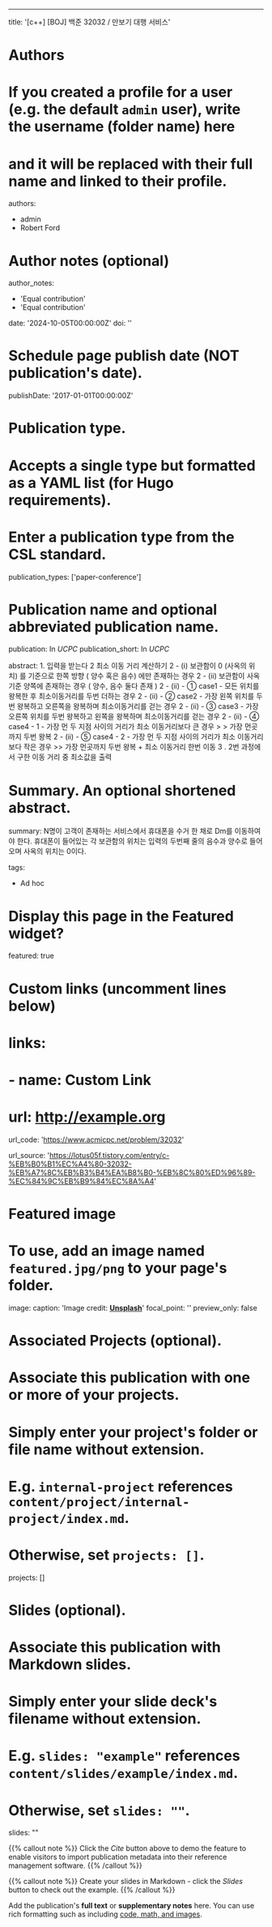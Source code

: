 ---
title: '[c++] [BOJ] 백준 32032 / 만보기 대행 서비스'

# Authors
# If you created a profile for a user (e.g. the default `admin` user), write the username (folder name) here
# and it will be replaced with their full name and linked to their profile.
authors:
  - admin
  - Robert Ford

# Author notes (optional)
author_notes:
  - 'Equal contribution'
  - 'Equal contribution'

date: '2024-10-05T00:00:00Z'
doi: ''

# Schedule page publish date (NOT publication's date).
publishDate: '2017-01-01T00:00:00Z'

# Publication type.
# Accepts a single type but formatted as a YAML list (for Hugo requirements).
# Enter a publication type from the CSL standard.
publication_types: ['paper-conference']

# Publication name and optional abbreviated publication name.
publication: In *UCPC*
publication_short: In *UCPC*

abstract: 1.  입력을 받는다 2  최소 이동 거리 계산하기 2 - (ⅰ)  보관함이 0 (사옥의 위치) 를 기준으로 한쪽 방향 ( 양수 혹은 음수) 에만 존재하는 경우 2 - (ⅱ) 보관함이 사옥 기준 양쪽에 존재하는 경우 ( 양수, 음수 둘다 존재 ) 2 - (ⅱ)  - ①  case1 - 모든 위치를 왕복한 후 최소이동거리를 두번 더하는 경우 2 - (ⅱ)  - ②  case2 - 가장 왼쪽 위치를 두번 왕복하고 오른쪽을 왕복하며 최소이동거리를 걷는 경우 2 - (ⅱ)  - ③  case3 - 가장 오른쪽 위치를 두번 왕복하고 왼쪽을 왕복하며 최소이동거리를 걷는 경우 2 - (ⅱ)  -  ④  case4 - 1 - 가장 먼 두 지점 사이의 거리가 최소 이동거리보다 큰 경우 > > 가장 먼곳까지 두번 왕복  2 - (ⅱ)  - ⑤  case4 - 2 - 가장 먼 두 지점 사이의 거리가 최소 이동거리보다 작은 경우 >> 가장 먼곳까지 두번 왕복 + 최소 이동거리 한번 이동 3 . 2번 과정에서 구한 이동 거리 중 최소값을 출력

# Summary. An optional shortened abstract.
summary:  N명이 고객이 존재하는 서비스에서 휴대폰을 수거 한 채로 Dm를 이동하여야 한다. 휴대폰이 들어있는 각 보관함의 위치는 입력의 두번째 줄의 음수과 양수로 들어오며 사옥의 위치는 0이다. 

tags:
  - Ad hoc

# Display this page in the Featured widget?
featured: true

# Custom links (uncomment lines below)
# links:
# - name: Custom Link
#   url: http://example.org


url_code: 'https://www.acmicpc.net/problem/32032'

url_source: 'https://lotus05f.tistory.com/entry/c-%EB%B0%B1%EC%A4%80-32032-%EB%A7%8C%EB%B3%B4%EA%B8%B0-%EB%8C%80%ED%96%89-%EC%84%9C%EB%B9%84%EC%8A%A4'


# Featured image
# To use, add an image named `featured.jpg/png` to your page's folder.
image:
  caption: 'Image credit: [**Unsplash**](https://unsplash.com/ko/%EC%82%AC%EC%A7%84/%EB%82%AE%EC%97%90-%EB%8F%84%EB%A1%9C-%ED%91%9C%EC%A7%80%ED%8C%90-%EA%B7%BC%EC%B2%98%EC%97%90-%EC%84%9C-%EC%9E%88%EB%8A%94-%EA%B2%80%EC%9D%80%EC%83%89-%EC%83%81%EC%9D%98%EB%A5%BC-%EC%9E%85%EC%9D%80-%EB%82%A8%EC%9E%90-h1itWfWeQM4)'
  focal_point: ''
  preview_only: false

# Associated Projects (optional).
#   Associate this publication with one or more of your projects.
#   Simply enter your project's folder or file name without extension.
#   E.g. `internal-project` references `content/project/internal-project/index.md`.
#   Otherwise, set `projects: []`.
projects: []

# Slides (optional).
#   Associate this publication with Markdown slides.
#   Simply enter your slide deck's filename without extension.
#   E.g. `slides: "example"` references `content/slides/example/index.md`.
#   Otherwise, set `slides: ""`.
slides: ""

{{% callout note %}}
Click the _Cite_ button above to demo the feature to enable visitors to import publication metadata into their reference management software.
{{% /callout %}}

{{% callout note %}}
Create your slides in Markdown - click the _Slides_ button to check out the example.
{{% /callout %}}

Add the publication's **full text** or **supplementary notes** here. You can use rich formatting such as including [code, math, and images](https://docs.hugoblox.com/content/writing-markdown-latex/).
